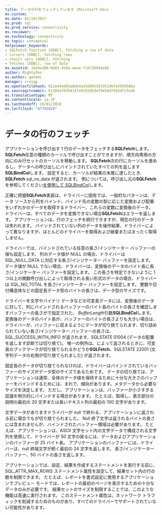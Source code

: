 ```yaml
---
title: データの行をフェッチしています |Microsoft Docs
ms.custom: ''
ms.date: 01/19/2017
ms.prod: sql
ms.prod_service: connectivity
ms.reviewer: ''
ms.technology: connectivity
ms.topic: conceptual
helpviewer_keywords:
- SQLFetch function [ODBC], fetching a row of data
- cursors [ODBC], fetching rows
- result sets [ODBC], fetching
- fetches [ODBC], row of data
ms.assetid: 16d4a380-0d83-456b-aeee-f10738944e86
author: MightyPen
ms.author: genemi
manager: craigg
ms.openlocfilehash: 012e454d03a0eb4ad16095353351d67e50d9586a
ms.sourcegitcommit: 61381ef939415fe019285def9450d7583df1fed0
ms.translationtype: MT
ms.contentlocale: ja-JP
ms.lasthandoff: 10/01/2018
ms.locfileid: "47792819"
---
```

# <a name="fetching-a-row-of-data"></a>データの行のフェッチ
アプリケーションを呼び出す 1 行のデータをフェッチする**SQLFetch**します。 **SQLFetch**任意の種類のカーソルで呼び出すことができますが、順方向専用の方向にのみ行セットのカーソルを移動します。 **SQLFetch**次の行にカーソルを進めるし、データへの呼び出しにバインドされていたすべての列を返します**SQLBindCol**します。 設定すると、カーソルが結果の末尾に達したとき、 **SQLFetch** sql_no_data が返されます。 例については、呼び出し元の**SQLFetch**を参照してください[を使用して SQLBindCol](../../../odbc/reference/develop-app/using-sqlbindcol.md)します。  
  
 正確に把握**SQLFetch**実装は、ドライバーに固有では、一般的なパターンは、データ ソースから列をバインド、バインド先の変数の型に応じた変換および配置をいずれかのデータを取得するドライバー、これらの変数に変換後のデータ。 ドライバーは、すべてのデータを変換できない場合**SQLFetch**はエラーを返します。 アプリケーションは、行のフェッチを続行できますが、現在の行のデータは失われます。 バインドされていない列のデータを操作結果、ドライバーによって異なりますが、ほとんどのドライバーを取得および破棄またはまったく取得しません。  
  
 ドライバーでは、バインドされている任意の長さ/インジケーター バッファーの値も設定します。 列のデータ値が NULL の場合、ドライバーは SQL_NULL_DATA に対応する長さ/インジケーター バッファーを設定します。 データ値が NULL でない場合、ドライバーは、変換後のデータのバイト長に長さ/インジケーター バッファーを設定します。 この長さを特定できないように 1 つ以上の関数呼び出しによって取得される長い形式のデータの場合、ドライバーは SQL_NO_TOTAL を長さ/インジケーター バッファーを設定します。 整数や日付構造体などの固定長データ型のバイトの長さは、データ型のサイズです。  
  
 ドライバーを文字やバイナリ データなどの可変長データには、変換後のデータに対して、列にバインドされるバッファーのバイト長のバイトの長さを確認しますバッファーの長さがで指定された、 *BufferLength*引数**SQLBindCol**します。 変換後のデータのバイト長が、バッファーのバイトの長さよりも大きい場合は、ドライバーが、バッファーに収まるようにデータが切り捨てられます、切り詰められていない長さ/インジケーター バッファーの長さは、SQL_SUCCESS_WITH_INFO が返されます、SQLSTATE 01004 (データの配置を返します診断では切り捨て)。 唯一の例外は、によって返されるときに、可変長のブックマークが切り捨てられるかどうか**SQLFetch**、SQLSTATE 22001 (文字列データの右側が切り捨てられました) が返されます。  
  
 固定長のデータが切り捨てられなければ、ドライバーはバインドされているバッファーのサイズがデータ型のサイズであるためです。 データの切り捨ては、アプリケーションは通常、全体のデータ値を保持するために十分な大きさのバッファーをバインドするためには、まれで、傾向があります。メタデータから必要なサイズを決定します。 ただし、アプリケーションは、バッファーが小さすぎる認識を明示的にバインドする場合があります。 たとえば、取得し、表示部分の説明の最初の 20 文字または長いテキスト列の最初の 100 文字があります。  
  
 文字データがありますドライバーが null で終わる、アプリケーションに返される前に場合でもが切り捨てられました。 Null 終了文字は返されるバイトの長さには含まれませんが、バインドされたバッファー領域は必要があります。 たとえば、アプリケーションは、ASCII 文字セット内の文字データで構成される文字列を使用して、ドライバーが 50 文字の戻るには、データおよびアプリケーションのバッファーが 25 バイト長。 アプリケーションのバッファーには、ドライバーは、null 終端文字が続く最初の 24 文字を返します。 長さ/インジケーター バッファー、50 バイトの長さを返します。  
  
 アプリケーションでは、設定、結果を作成するステートメントを実行する前に、SQL_ATTR_MAX_ROWS ステートメント属性を設定して、結果セット内の行の数を制限できます。 たとえば、レポートを書式設定に使用するアプリケーションでプレビュー モードでは、レポートの最初のページを表示するための十分なデータのみが必要です。 結果セットのサイズを制限することでは、このような機能は高速に実行されます。 このステートメント属性は、ネットワーク トラフィックを削減するためのものがあり、すべてのドライバーでサポートされていない可能性があります。
